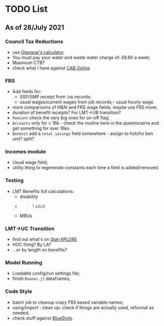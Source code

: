 # TODO List  

## As of 28/July 2021

### Council Tax Reductions

* use [Glasgow's calculator](https://glasgow.teamnetsol.com/)
* You must pay your water and waste water charge of: £6.60 a week;
* Maximum CTB?
* check what I have against [CAB Online](http://www.citizensadvice.org.uk/benefits/help-if-on-a-low-income/help-with-your-council-tax-council-tax-reduction/how-your-council-tax-reduction-is-worked-out/council-tax-reduction-how-is-it-worked-out/)

### FRS

* Add fields for:
  -  SSP/SMP receipt from `Job` records;
  -  usual wages/current wages from job records;-  usual hourly wage.
* more comparisons of HBAI and FRS wage fields; maybe use FRS more;
* duration of benefit receipts? For LMT->UB transition?
* `PenCont` check the very big ones for on-off flag;
* `Accounts` only for < 16k - check the routine here in the questionairre and get something for over 16ks.
* `BenUnit` add a `total_savings` field somewhere - assign to hoh/ho ben unit? split?

### Incomes module

* Usual wage field;
* utility thing to regenerate constants each time a field is added/removed.

### Testing

* LMT Benefits full calculations:
  - disability
  - > 1 adult
  - MBUs

### LMT->UC Transition

* find out what's on [Stat-XPLORE](https://stat-xplore.dwp.gov.uk/webapi/jsf/login.xhtml)
* HOC thing? By LA?
* .. or by length on benefits?

### Model Running

* Loadable config/run settings file;
* finish `Runner.jl` dataframes;

### Code Style

* batch job to cleanup crazy FRS based variable names;
* using/import : clean up: check if things are actually used, reformat as needed;
* check stuff against [BlueStyle](https://github.com/invenia/BlueStyle).